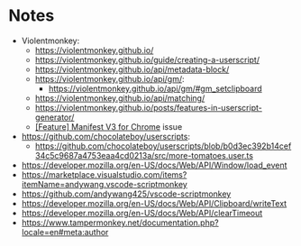# Notes

- Violentmonkey:
  - https://violentmonkey.github.io/
  - https://violentmonkey.github.io/guide/creating-a-userscript/
  - https://violentmonkey.github.io/api/metadata-block/
  - https://violentmonkey.github.io/api/gm/:
    - https://violentmonkey.github.io/api/gm/#gm_setclipboard
  - https://violentmonkey.github.io/api/matching/
  - https://violentmonkey.github.io/posts/features-in-userscript-generator/
  - [[Feature] Manifest V3 for Chrome](https://github.com/violentmonkey/violentmonkey/issues/1934) issue
- https://github.com/chocolateboy/userscripts:
  - https://github.com/chocolateboy/userscripts/blob/b0d3ec392b14cef34c5c9687a4753eaa4cd0213a/src/more-tomatoes.user.ts
- https://developer.mozilla.org/en-US/docs/Web/API/Window/load_event
- https://marketplace.visualstudio.com/items?itemName=andywang.vscode-scriptmonkey
- https://github.com/andywang425/vscode-scriptmonkey
- https://developer.mozilla.org/en-US/docs/Web/API/Clipboard/writeText
- https://developer.mozilla.org/en-US/docs/Web/API/clearTimeout
- https://www.tampermonkey.net/documentation.php?locale=en#meta:author
